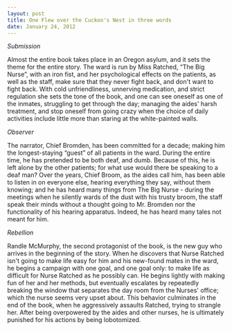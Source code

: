 ```yaml
---
layout: post
title: One Flew over the Cuckoo's Nest in three words
date: January 24, 2012
---
```


*Submission*

Almost the entire book takes place in an Oregon asylum, and it sets the theme for the entire story. The ward is run by Miss Ratched, “The Big Nurse”, with an iron fist, and her psychological effects on the patients, as well as the staff, make sure that they never fight back, and don't want to fight back. With cold unfriendliness, unnerving medication, and strict regulation she sets the tone of the book, and one can see oneself as one of the inmates, struggling to get through the day; managing the aides' harsh treatment, and stop oneself from going crazy when the choice of daily activities include little more than staring at the white-painted walls.

*Observer*

The narrator, Chief Bromden, has been committed for a decade; making him the longest-staying “guest” of all patients in the ward. During the entire time, he has pretended to be both deaf, and dumb. Because of this, he is left alone by the other patients; for what use would there be speaking to a deaf man? Over the years, Chief Broom, as the aides call him, has been able to listen in on everyone else, hearing everything they say, without them knowing; and he has heard many things from The Big Nurse - during the meetings when he silently wards of the dust with his trusty broom, the staff speak their minds without a thought going to Mr. Bromden nor the functionality of his hearing apparatus. Indeed, he has heard many tales not meant for him.

*Rebellion*

Randle McMurphy, the second protagonist of the book, is the new guy who arrives in the beginning of the story. When he discovers that Nurse Ratched isn't going to make life easy for him and his new-found mates in the ward, he begins a campaign with one goal, and one goal only: to make life as difficult for Nurse Ratched as he possibly can. He begins lightly with making fun of her and her methods, but eventually escalates by repeatedly breaking the window that separates the day room from the Nurses' office; which the nurse seems very upset about. This behavior culminates in the end of the book, when he aggressively assaults Ratched, trying to strangle her. After being overpowered by the aides and other nurses, he is ultimately punished for his actions by being lobotomized.